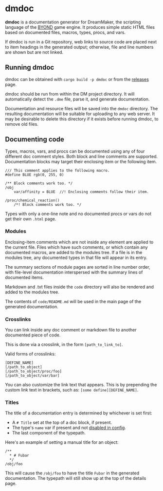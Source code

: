 # dmdoc

**dmdoc** is a documentation generator for DreamMaker, the scripting language
of the [BYOND] game engine. It produces simple static HTML files based on
documented files, macros, types, procs, and vars.

[BYOND]: https://www.byond.com/

If dmdoc is run in a Git repository, web links to source code are placed next
to item headings in the generated output; otherwise, file and line numbers are
shown but are not linked.

## Running dmdoc

dmdoc can be obtained with `cargo build -p dmdoc` or from the [releases] page.

dmdoc should be run from within the DM project directory. It will
automatically detect the `.dme` file, parse it, and generate documentation.

Documentation and resource files will be saved into the `dmdoc` directory. The
resulting documentation will be suitable for uploading to any web server. It
may be desirable to delete this directory if it exists before running dmdoc, to
remove old files.

[releases]: https://github.com/SpaceManiac/SpacemanDMM/releases

## Documenting code

Types, macros, vars, and procs can be documented using any of four different
doc comment styles. Both block and line comments are supported. Documentation
blocks may target their enclosing item or the following item.

```dm
/// This comment applies to the following macro.
#define BLUE rgb(0, 255, 0)

/** Block comments work too. */
/obj
    var/affinity = BLUE  //! Enclosing comments follow their item.

/proc/chemical_reaction()
    /*! Block comments work too. */
```

Types with only a one-line note and no documented procs or vars do not get
their own `.html` page.

### Modules

Enclosing-item comments which are not inside any element are applied to the
current file. Files which have such comments, or which contain any documented
macros, are added to the modules tree. If a file is in the modules tree, any
documented types in that file will appear in its entry.

The summary sections of module pages are sorted in line number order, with
file-level documentation interspersed with the summary lines of documented
items.

Markdown and .txt files inside the `code` directory will also be rendered and added to
the modules tree.

The contents of `code/README.md` will be used in the main page of the generated
documentation.

### Crosslinks

You can link inside any doc comment or markdown file to another documented piece of code.

This is done via a crosslink, in the form `[path_to_link_to]`.

Valid forms of crosslinks:
```dm
[DEFINE_NAME]
[/path_to_object]
[/path_to_object/proc/foo]
[/path_to_object/var/bar]
```

You can also customize the link text that appears. This is by prepending the custom link text in brackets, such as: `[some define][DEFINE_NAME]`.

### Titles

The title of a documentation entry is determined by whichever is set first:
* A `# Title` set at the top of a doc block, if present.
* The type's `name` var if present and not [disabled in config].
* The last component of the typepath.

Here's an example of setting a manual title for an object:
```dm
/**
  * # Fubar
  */
/obj/foo
```

This will cause the `/obj/foo` to have the title `Fubar` in the generated documentation. The typepath will still show up at the top of the details page.

[disabled in config]: ../../CONFIGURING.md#dm-doc
